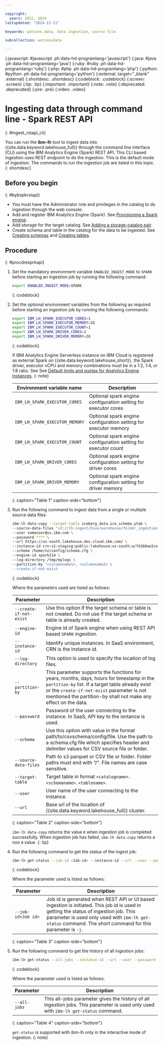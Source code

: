 ```yaml
---

copyright:
  years: 2022, 2024
lastupdated: "2024-12-11"

keywords: watsonx.data, data ingestion, source file

subcollection: watsonxdata

---
```


{:javascript: #javascript .ph data-hd-programlang='javascript'}
{:java: #java .ph data-hd-programlang='java'}
{:ruby: #ruby .ph data-hd-programlang='ruby'}
{:php: #php .ph data-hd-programlang='php'}
{:python: #python .ph data-hd-programlang='python'}
{:external: target="_blank" .external}
{:shortdesc: .shortdesc}
{:codeblock: .codeblock}
{:screen: .screen}
{:tip: .tip}
{:important: .important}
{:note: .note}
{:deprecated: .deprecated}
{:pre: .pre}
{:video: .video}

# Ingesting data through command line - Spark REST API
{: #ingest_rstapi_cli}

You can run the **ibm-lh** tool to ingest data into {{site.data.keyword.lakehouse_full}} through the command line interface (CLI) using the IBM Analytics Engine (Spark) REST API. This CLI based ingestion uses REST endpoint to do the ingestion. This is the default mode of ingestion. The commands to run the ingestion job are listed in this topic.
{: shortdesc}

## Before you begin
{: #bybspkrstapi}

* You must have the Administrator role and privileges in the catalog to do ingestion through the web console.
* Add and register IBM Analytics Engine (Spark). See [Provisioning a Spark engine]({{site.data.keyword.ref-spl_engine-link}}).
* Add storage for the target catalog. See [Adding a storage-catalog pair]({{site.data.keyword.ref-reg_bucket-link}}).
* Create schema and table in the catalog for the data to be ingested. See [Creating schemas]({{site.data.keyword.ref-create_schema-link}}) and [Creating tables]({{site.data.keyword.ref-create_table-link}}).

## Procedure
{: #procdresprkapi}

1. Set the mandatory environment variable `ENABLED_INGEST_MODE` to `SPARK` before starting an ingestion job by running the following command:

   ```bash
   export ENABLED_INGEST_MODE=SPARK
   ```
   {: codeblock}

2. Set the optional environment variables from the following as required before starting an ingestion job by running the following commands:

   ```bash
   export IBM_LH_SPARK_EXECUTOR_CORES=1
   export IBM_LH_SPARK_EXECUTOR_MEMORY=2G
   export IBM_LH_SPARK_EXECUTOR_COUNT=1
   export IBM_LH_SPARK_DRIVER_CORES=1
   export IBM_LH_SPARK_DRIVER_MEMORY=2G
   ```
   {: codeblock}

   If IBM Analytics Engine Serverless instance on IBM Cloud is registered as external Spark on {{site.data.keyword.lakehouse_short}}, the Spark driver, executor vCPU and memory combinations must be in a 1:2, 1:4, or 1:8 ratio. See See [Default limits and quotas for Analytics Engine instances](https://cloud.ibm.com/docs/AnalyticsEngine?topic=AnalyticsEngine-limits).
   {: note}

   |Environment variable name|Description|
   |-------|-----|
   |`IBM_LH_SPARK_EXECUTOR_CORES`|Optional spark engine configuration setting for executor cores|
   |`IBM_LH_SPARK_EXECUTOR_MEMORY`|Optional spark engine configuration setting for executor memory|
   |`IBM_LH_SPARK_EXECUTOR_COUNT`|Optional spark engine configuration setting for executor count|
   |`IBM_LH_SPARK_DRIVER_CORES`|Optional spark engine configuration setting for driver cores|
   |`IBM_LH_SPARK_DRIVER_MEMORY`|Optional spark engine configuration setting for driver memory|
   {: caption="Table 1" caption-side="bottom"}

3. Run the following command to ingest data from a single or multiple source data files:

   ```bash
   ibm-lh data-copy --target-table iceberg_data.ice_schema.ytab \
   --source-data-files "s3://lh-ingest/hive/warehouse/folder_ingestion/" \
   --user someuser@us.ibm.com \
   --password **** \
   --url https://us-south.lakehouse.dev.cloud.ibm.com/ \
   --instance-id crn:v1:staging:public:lakehouse:us-south:a/fd160ae2ce454503af0d051dfadf29f3:25fdad6d-1576-4d98-8768-7c31e2452597:: \
   --schema /home/nz/config/schema.cfg \
   --engine-id spark214 \
   --log-directory /tmp/mylogs \
   --partition-by "<columnname1>, <columnname2> \
   --create-if-not-exist
   ```
   {: codeblock}

   Where the parameters used are listed as follows:

   |Parameter|Description|
   |------------|----------|
   |`--create-if-not-exist`|Use this option if the target schema or table is not created. Do not use if the target schema or table is already created.|
   |`--engine-id`|Engine id of Spark engine when using REST API based `SPARK` ingestion.|
   |`--instance-id`|Identify unique instances. In SaaS environment, CRN is the instance id.|
   |`--log-directory`|This option is used to specify the location of log files.|
   |`--partition-by`|This parameter supports the functions for years, months, days, hours for timestamp in the `partition-by` list. If a target table already exist or the `create-if-not-exist` parameter is not mentioned the partition-by shall not make any effect on the data.|
   |`--password`|Password of the user connecting to the instance. In SaaS, API key to the isntance is used.|
   |`--schema`|Use this option with value in the format path/to/csvschema/config/file. Use the path to a schema.cfg file which specifies header and delimiter values for CSV source file or folder.|
   |`--source-data-files`|Path to s3 parquet or CSV file or folder. Folder paths must end with “/”. File names are case sensitive.|
   |`--target-table`|Target table in format `<catalogname>.<schemaname>.<tablename>`.|
   |`--user`|User name of the user connecting to the instance.|
   |`--url`|Base url of the location of {{site.data.keyword.lakehouse_full}} cluster.|
   {: caption="Table 2" caption-side="bottom"}

   `ibm-lh data-copy` returns the value `0` when ingestion job is completed successfully. When ingestion job has failed, `ibm-lh data-copy` returns a non `0` value.
   {: tip}

4. Run the following command to get the status of the ingest job:

   ```bash
   ibm-lh get-status --job-id <Job-id> --instance-id --url --user --password
   ```
   {: codeblock}

   Where the parameter used is listed as follows:

   |Parameter|Description|
   |-----|----|
   |`--job-id<Job id>`|Job id is generated when REST API or UI based ingestion is initiated. This job id is used in getting the status of ingestion job. This parameter is used only used with `ibm-lh get-status` command. The short command for this parameter is `-j`.|
   {: caption="Table 3" caption-side="bottom"}

5. Run the following command to get the history of all ingestion jobs:

   ```bash
   ibm-lh get-status --all-jobs --instance-id --url --user --password
   ```
   {: codeblock}

   Where the parameter used is listed as follows:

   |Parameter|Description|
   |-----|----|
   |`--all-jobs`|This all-jobs parameter gives the history of all ingestion jobs. This parameter is used only used with `ibm-lh get-status` command.|
   {: caption="Table 4" caption-side="bottom"}


   `get-status` is supported with ibm-lh only in the interactive mode of ingestion.
   {: note}

